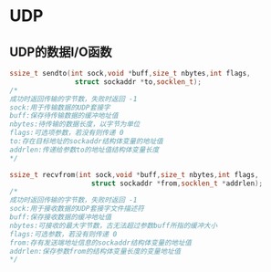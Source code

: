 <!--
 * @Author: your name
 * @Date: 2021-09-08 10:13:55
 * @LastEditTime: 2021-09-08 10:24:29
 * @LastEditors: Please set LastEditors
 * @Description: In User Settings Edit
 * @FilePath: /workspace/Studynote/网络开发笔记·/UDP.md
-->
# UDP

## UDP的数据I/O函数

```cpp
ssize_t sendto(int sock,void *buff,size_t nbytes,int flags,
                struct sockaddr *to,socklen_t);
/*
成功时返回传输的字节数，失败时返回 -1
sock:用于传输数据的UDP套接字
buff:保存待传输数据的缓冲地址值
nbytes:待传输的数据长度，以字节为单位
flags:可选项参数，若没有则传递 0
to:存在目标地址的sockaddr结构体变量的地址值
addrlen:传递给参数to的地址值结构体变量长度
*/
```

```cpp
ssize_t recvfrom(int sock,void *buff,size_t nbytes,int flags,
                    struct sockaddr *from,socklen_t *addrlen);
/*
成功时返回传输的字节数，失败时返回 -1
sock:用于接收数据的UDP套接字文件描述符
buff:保存接收数据的缓冲地址值
nbytes:可接收的最大字节数，古无法超过参数buff所指的缓冲大小
flags:可选参数，若没有则传递 0
from:存有发送端地址信息的sockaddr结构体变量的地址值
addrlen:保存参数from的结构体变量长度的变量地址值
*/
```